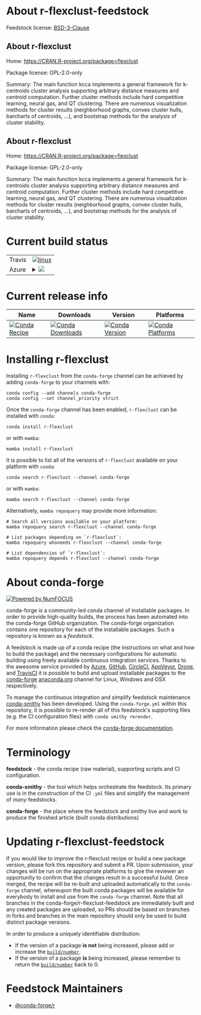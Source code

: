 About r-flexclust-feedstock
===========================

Feedstock license: [BSD-3-Clause](https://github.com/conda-forge/r-flexclust-feedstock/blob/main/LICENSE.txt)


About r-flexclust
-----------------

Home: https://CRAN.R-project.org/package=flexclust

Package license: GPL-2.0-only

Summary: The main function kcca implements a general framework for k-centroids cluster analysis supporting arbitrary distance measures and centroid computation. Further cluster methods include hard competitive learning, neural gas, and QT clustering. There are numerous visualization methods for cluster results (neighborhood graphs, convex cluster hulls, barcharts of centroids, ...), and bootstrap methods for the analysis of cluster stability.

About r-flexclust
-----------------

Home: https://CRAN.R-project.org/package=flexclust

Package license: GPL-2.0-only

Summary: The main function kcca implements a general framework for k-centroids cluster analysis supporting arbitrary distance measures and centroid computation. Further cluster methods include hard competitive learning, neural gas, and QT clustering. There are numerous visualization methods for cluster results (neighborhood graphs, convex cluster hulls, barcharts of centroids, ...), and bootstrap methods for the analysis of cluster stability.

Current build status
====================


<table><tr>
    <td>Travis</td>
    <td>
      <a href="https://app.travis-ci.com/conda-forge/r-flexclust-feedstock">
        <img alt="linux" src="https://img.shields.io/travis/com/conda-forge/r-flexclust-feedstock/main.svg?label=Linux">
      </a>
    </td>
  </tr>
    
  <tr>
    <td>Azure</td>
    <td>
      <details>
        <summary>
          <a href="https://dev.azure.com/conda-forge/feedstock-builds/_build/latest?definitionId=1139&branchName=main">
            <img src="https://dev.azure.com/conda-forge/feedstock-builds/_apis/build/status/r-flexclust-feedstock?branchName=main">
          </a>
        </summary>
        <table>
          <thead><tr><th>Variant</th><th>Status</th></tr></thead>
          <tbody><tr>
              <td>linux_64_r_base4.2</td>
              <td>
                <a href="https://dev.azure.com/conda-forge/feedstock-builds/_build/latest?definitionId=1139&branchName=main">
                  <img src="https://dev.azure.com/conda-forge/feedstock-builds/_apis/build/status/r-flexclust-feedstock?branchName=main&jobName=linux&configuration=linux%20linux_64_r_base4.2" alt="variant">
                </a>
              </td>
            </tr><tr>
              <td>linux_64_r_base4.3</td>
              <td>
                <a href="https://dev.azure.com/conda-forge/feedstock-builds/_build/latest?definitionId=1139&branchName=main">
                  <img src="https://dev.azure.com/conda-forge/feedstock-builds/_apis/build/status/r-flexclust-feedstock?branchName=main&jobName=linux&configuration=linux%20linux_64_r_base4.3" alt="variant">
                </a>
              </td>
            </tr><tr>
              <td>linux_aarch64_r_base4.2</td>
              <td>
                <a href="https://dev.azure.com/conda-forge/feedstock-builds/_build/latest?definitionId=1139&branchName=main">
                  <img src="https://dev.azure.com/conda-forge/feedstock-builds/_apis/build/status/r-flexclust-feedstock?branchName=main&jobName=linux&configuration=linux%20linux_aarch64_r_base4.2" alt="variant">
                </a>
              </td>
            </tr><tr>
              <td>linux_aarch64_r_base4.3</td>
              <td>
                <a href="https://dev.azure.com/conda-forge/feedstock-builds/_build/latest?definitionId=1139&branchName=main">
                  <img src="https://dev.azure.com/conda-forge/feedstock-builds/_apis/build/status/r-flexclust-feedstock?branchName=main&jobName=linux&configuration=linux%20linux_aarch64_r_base4.3" alt="variant">
                </a>
              </td>
            </tr><tr>
              <td>linux_ppc64le_r_base4.2</td>
              <td>
                <a href="https://dev.azure.com/conda-forge/feedstock-builds/_build/latest?definitionId=1139&branchName=main">
                  <img src="https://dev.azure.com/conda-forge/feedstock-builds/_apis/build/status/r-flexclust-feedstock?branchName=main&jobName=linux&configuration=linux%20linux_ppc64le_r_base4.2" alt="variant">
                </a>
              </td>
            </tr><tr>
              <td>linux_ppc64le_r_base4.3</td>
              <td>
                <a href="https://dev.azure.com/conda-forge/feedstock-builds/_build/latest?definitionId=1139&branchName=main">
                  <img src="https://dev.azure.com/conda-forge/feedstock-builds/_apis/build/status/r-flexclust-feedstock?branchName=main&jobName=linux&configuration=linux%20linux_ppc64le_r_base4.3" alt="variant">
                </a>
              </td>
            </tr><tr>
              <td>osx_64_r_base4.2</td>
              <td>
                <a href="https://dev.azure.com/conda-forge/feedstock-builds/_build/latest?definitionId=1139&branchName=main">
                  <img src="https://dev.azure.com/conda-forge/feedstock-builds/_apis/build/status/r-flexclust-feedstock?branchName=main&jobName=osx&configuration=osx%20osx_64_r_base4.2" alt="variant">
                </a>
              </td>
            </tr><tr>
              <td>osx_64_r_base4.3</td>
              <td>
                <a href="https://dev.azure.com/conda-forge/feedstock-builds/_build/latest?definitionId=1139&branchName=main">
                  <img src="https://dev.azure.com/conda-forge/feedstock-builds/_apis/build/status/r-flexclust-feedstock?branchName=main&jobName=osx&configuration=osx%20osx_64_r_base4.3" alt="variant">
                </a>
              </td>
            </tr><tr>
              <td>win_64</td>
              <td>
                <a href="https://dev.azure.com/conda-forge/feedstock-builds/_build/latest?definitionId=1139&branchName=main">
                  <img src="https://dev.azure.com/conda-forge/feedstock-builds/_apis/build/status/r-flexclust-feedstock?branchName=main&jobName=win&configuration=win%20win_64_" alt="variant">
                </a>
              </td>
            </tr>
          </tbody>
        </table>
      </details>
    </td>
  </tr>
</table>

Current release info
====================

| Name | Downloads | Version | Platforms |
| --- | --- | --- | --- |
| [![Conda Recipe](https://img.shields.io/badge/recipe-r--flexclust-green.svg)](https://anaconda.org/conda-forge/r-flexclust) | [![Conda Downloads](https://img.shields.io/conda/dn/conda-forge/r-flexclust.svg)](https://anaconda.org/conda-forge/r-flexclust) | [![Conda Version](https://img.shields.io/conda/vn/conda-forge/r-flexclust.svg)](https://anaconda.org/conda-forge/r-flexclust) | [![Conda Platforms](https://img.shields.io/conda/pn/conda-forge/r-flexclust.svg)](https://anaconda.org/conda-forge/r-flexclust) |

Installing r-flexclust
======================

Installing `r-flexclust` from the `conda-forge` channel can be achieved by adding `conda-forge` to your channels with:

```
conda config --add channels conda-forge
conda config --set channel_priority strict
```

Once the `conda-forge` channel has been enabled, `r-flexclust` can be installed with `conda`:

```
conda install r-flexclust
```

or with `mamba`:

```
mamba install r-flexclust
```

It is possible to list all of the versions of `r-flexclust` available on your platform with `conda`:

```
conda search r-flexclust --channel conda-forge
```

or with `mamba`:

```
mamba search r-flexclust --channel conda-forge
```

Alternatively, `mamba repoquery` may provide more information:

```
# Search all versions available on your platform:
mamba repoquery search r-flexclust --channel conda-forge

# List packages depending on `r-flexclust`:
mamba repoquery whoneeds r-flexclust --channel conda-forge

# List dependencies of `r-flexclust`:
mamba repoquery depends r-flexclust --channel conda-forge
```


About conda-forge
=================

[![Powered by
NumFOCUS](https://img.shields.io/badge/powered%20by-NumFOCUS-orange.svg?style=flat&colorA=E1523D&colorB=007D8A)](https://numfocus.org)

conda-forge is a community-led conda channel of installable packages.
In order to provide high-quality builds, the process has been automated into the
conda-forge GitHub organization. The conda-forge organization contains one repository
for each of the installable packages. Such a repository is known as a *feedstock*.

A feedstock is made up of a conda recipe (the instructions on what and how to build
the package) and the necessary configurations for automatic building using freely
available continuous integration services. Thanks to the awesome service provided by
[Azure](https://azure.microsoft.com/en-us/services/devops/), [GitHub](https://github.com/),
[CircleCI](https://circleci.com/), [AppVeyor](https://www.appveyor.com/),
[Drone](https://cloud.drone.io/welcome), and [TravisCI](https://travis-ci.com/)
it is possible to build and upload installable packages to the
[conda-forge](https://anaconda.org/conda-forge) [anaconda.org](https://anaconda.org/)
channel for Linux, Windows and OSX respectively.

To manage the continuous integration and simplify feedstock maintenance
[conda-smithy](https://github.com/conda-forge/conda-smithy) has been developed.
Using the ``conda-forge.yml`` within this repository, it is possible to re-render all of
this feedstock's supporting files (e.g. the CI configuration files) with ``conda smithy rerender``.

For more information please check the [conda-forge documentation](https://conda-forge.org/docs/).

Terminology
===========

**feedstock** - the conda recipe (raw material), supporting scripts and CI configuration.

**conda-smithy** - the tool which helps orchestrate the feedstock.
                   Its primary use is in the construction of the CI ``.yml`` files
                   and simplify the management of *many* feedstocks.

**conda-forge** - the place where the feedstock and smithy live and work to
                  produce the finished article (built conda distributions)


Updating r-flexclust-feedstock
==============================

If you would like to improve the r-flexclust recipe or build a new
package version, please fork this repository and submit a PR. Upon submission,
your changes will be run on the appropriate platforms to give the reviewer an
opportunity to confirm that the changes result in a successful build. Once
merged, the recipe will be re-built and uploaded automatically to the
`conda-forge` channel, whereupon the built conda packages will be available for
everybody to install and use from the `conda-forge` channel.
Note that all branches in the conda-forge/r-flexclust-feedstock are
immediately built and any created packages are uploaded, so PRs should be based
on branches in forks and branches in the main repository should only be used to
build distinct package versions.

In order to produce a uniquely identifiable distribution:
 * If the version of a package **is not** being increased, please add or increase
   the [``build/number``](https://docs.conda.io/projects/conda-build/en/latest/resources/define-metadata.html#build-number-and-string).
 * If the version of a package **is** being increased, please remember to return
   the [``build/number``](https://docs.conda.io/projects/conda-build/en/latest/resources/define-metadata.html#build-number-and-string)
   back to 0.

Feedstock Maintainers
=====================

* [@conda-forge/r](https://github.com/conda-forge/r/)

